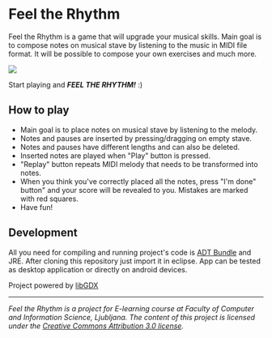 Feel the Rhythm
===============
Feel the Rhythm is a game that will upgrade your musical skills. Main goal is to compose notes on musical stave by listening to the music in MIDI file format. It will be possible to compose your own exercises and much more.

<img src="https://dl.dropboxusercontent.com/u/17937992/FTR_logo.png"/>

Start playing and _**FEEL THE RHYTHM!**_ :)

## How to play

* Main goal is to place notes on musical stave by listening to the melody.
* Notes and pauses are inserted by pressing/dragging on empty stave.
* Notes and pauses have different lengths and can also be deleted.
* Inserted notes are played when "Play" button is pressed.
* "Replay" button repeats MIDI melody that needs to be transformed into notes.
* When you think you've correctly placed all the notes, press "I'm done" button" and your score will be revealed to you. Mistakes are marked with red squares.
* Have fun!

## Development

All you need for compiling and running project's code is [ADT Bundle](http://developer.android.com/sdk/installing/bundle.html) and JRE. After cloning this repository just import it in eclipse. App can be tested as desktop application or directly on android devices.

Project powered by [libGDX](http://libgdx.badlogicgames.com/)

---

_Feel the Rhythm is a project for E-learning course at Faculty of Computer and Information Science, Ljubljana._
_The content of this project is licensed under the [Creative Commons Attribution 3.0 license](http://creativecommons.org/licenses/by/3.0/)._
